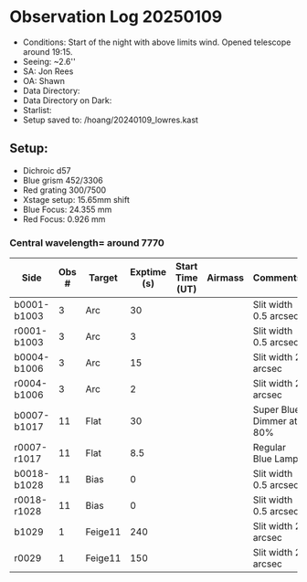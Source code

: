 # Observation Log 20250109

* Conditions: Start of the night with above limits wind. Opened telescope around 19:15.
* Seeing: ~2.6'' 
* SA: Jon Rees
* OA: Shawn
* Data Directory: 
* Data Directory on Dark: 
* Starlist: 
* Setup saved to: /hoang/20240109_lowres.kast

## Setup: 

* Dichroic d57
* Blue grism 452/3306
* Red grating 300/7500
* Xstage setup: 15.65mm shift
* Blue Focus: 24.355 mm 
* Red Focus: 0.926 mm 

### Central wavelength= around 7770


| Side | Obs #     | Target    | Exptime (s) | Start Time (UT) | Airmass | Comments                                                   |
|------|-----------|-----------|-------------|-----------------|---------|------------------------------------------------------------|
|b0001-b1003|3|Arc        |30| ||Slit width 0.5 arcsec|
|r0001-b1003|3|Arc        |3| ||Slit width 0.5 arcsec|
|b0004-b1006|3|Arc        |15| ||Slit width 2 arcsec|
|r0004-b1006|3|Arc        |2| ||Slit width 2 arcsec|
|b0007-b1017|11|Flat        |30| ||Super Blue Dimmer at 80%|
|r0007-r1017|11|Flat        |8.5| ||Regular Blue Lamp|
|b0018-b1028|11|Bias        |0| ||Slit width 0.5 arcsec|
|r0018-r1028|11|Bias        |0| ||Slit width 0.5 arcsec|
|b1029|1|Feige11        |240| ||Slit width 2 arcsec||
|r0029|1|Feige11        |150| ||Slit width 2 arcsec||



